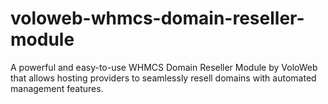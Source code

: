 # voloweb-whmcs-domain-reseller-module
A powerful and easy-to-use WHMCS Domain Reseller Module by VoloWeb that allows hosting providers to seamlessly resell domains with automated management features.
